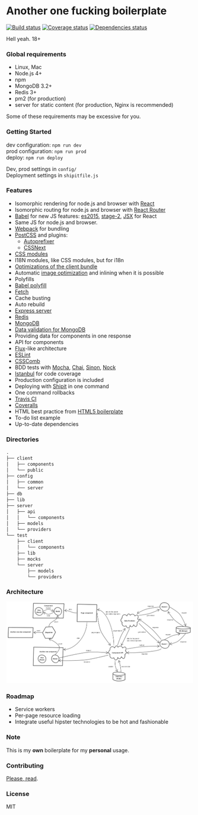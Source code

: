 Another one fucking boilerplate
===============================

[![Build status](https://img.shields.io/travis/VodkaBears/another-one-fucking-boilerplate.svg?style=flat-square)](https://travis-ci.org/VodkaBears/another-one-fucking-boilerplate)
[![Coverage status](https://img.shields.io/coveralls/VodkaBears/another-one-fucking-boilerplate.svg?style=flat-square)](https://coveralls.io/github/VodkaBears/another-one-fucking-boilerplate)
[![Dependencies status](https://img.shields.io/david/dev/VodkaBears/another-one-fucking-boilerplate.svg?style=flat-square)](https://david-dm.org/VodkaBears/another-one-fucking-boilerplate#info=devDependencies)

Hell yeah. 18+

### Global requirements

* Linux, Mac
* Node.js 4+
* npm
* MongoDB 3.2+
* Redis 3+
* pm2 (for production)
* server for static content (for production, Nginx is recommended)

Some of these requirements may be excessive for you.

### Getting Started

dev configuration: `npm run dev`  
prod configuration: `npm run prod`  
deploy: `npm run deploy`


Dev, prod settings in `config/`  
Deployment settings in `shipitfile.js`  

### Features

* Isomorphic rendering for node.js and browser with [React](https://github.com/facebook/react)
* Isomorphic routing for node.js and browser with [React Router](https://github.com/reactjs/react-router)
* [Babel](https://babeljs.io/) for new JS features: [es2015](https://babeljs.io/docs/plugins/preset-es2015/), [stage-2](http://babeljs.io/docs/plugins/preset-stage-2/), [JSX](https://babeljs.io/docs/plugins/preset-react/) for React
* Same JS for node.js and browser.
* [Webpack](https://webpack.github.io/) for bundling
* [PostCSS](https://github.com/postcss/postcss) and plugins:
  * [Autoprefixer](https://github.com/postcss/autoprefixer)
  * [CSSNext](https://github.com/MoOx/postcss-cssnext)
* [CSS modules](https://github.com/css-modules/css-modules)
* I18N modules, like CSS modules, but for i18n
* [Optimizations of the client bundle](https://github.com/webpack/docs/wiki/optimization)
* Automatic [image optimization](https://github.com/tcoopman/image-webpack-loader) and inlining when it is possible
* Polyfills
 * [Babel polyfill](https://babeljs.io/docs/usage/polyfill/)
 * [Fetch](https://github.com/github/fetch)
* Cache busting
* Auto rebuild
* [Express server](https://github.com/expressjs/express/)
* [Redis](https://github.com/antirez/redis)
* [MongoDB](https://www.mongodb.org/)
* [Data validation for MongoDB](https://docs.mongodb.org/manual/core/document-validation/)
* Providing data for components in one response
* API for components
* [Flux](https://facebook.github.io/flux/)-like architecture
* [ESLint](https://github.com/eslint/eslint)
* [CSSComb](http://csscomb.com/)
* BDD tests with [Mocha](https://github.com/mochajs/mocha), [Chai](http://chaijs.com/api/bdd/), [Sinon](https://github.com/sinonjs/sinon), [Nock](https://github.com/pgte/nock)
* [Istanbul](https://github.com/gotwarlost/istanbul) for code coverage
* Production configuration is included
* Deploying with [Shipit](https://github.com/shipitjs/shipit) in one command
* One command rollbacks
* [Travis CI](https://travis-ci.org/)
* [Coveralls](https://coveralls.io/)
* HTML best practice from [HTML5 boilerplate](https://github.com/h5bp/html5-boilerplate)
* To-do list example
* Up-to-date dependencies

### Directories

```
.
├── client
│   ├── components
│   └── public
├── config
│   ├── common
│   └── server
├── db
├── lib
├── server
│   ├── api
│   │   └── components
│   ├── models
│   └── providers
└── test
    ├── client
    │   └── components
    ├── lib
    ├── mocks
    └── server
        ├── models
        └── providers
```

### Architecture

![Architecture](https://raw.githubusercontent.com/VodkaBears/vodkabears.github.com/master/aofb.png)

### Roadmap

* Service workers
* Per-page resource loading
* Integrate useful hipster technologies to be hot and fashionable

### Note

This is my **own** boilerplate for my **personal** usage.

### Contributing

[Please, read](https://github.com/VodkaBears/another-one-fucking-boilerplate/blob/master/CONTRIBUTING.md).

### License

MIT
